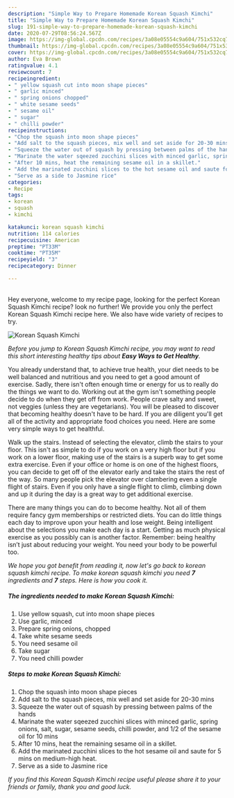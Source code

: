 ```yaml
---
description: "Simple Way to Prepare Homemade Korean Squash Kimchi"
title: "Simple Way to Prepare Homemade Korean Squash Kimchi"
slug: 191-simple-way-to-prepare-homemade-korean-squash-kimchi
date: 2020-07-29T08:56:24.567Z
image: https://img-global.cpcdn.com/recipes/3a08e05554c9a604/751x532cq70/korean-squash-kimchi-recipe-main-photo.jpg
thumbnail: https://img-global.cpcdn.com/recipes/3a08e05554c9a604/751x532cq70/korean-squash-kimchi-recipe-main-photo.jpg
cover: https://img-global.cpcdn.com/recipes/3a08e05554c9a604/751x532cq70/korean-squash-kimchi-recipe-main-photo.jpg
author: Eva Brown
ratingvalue: 4.1
reviewcount: 7
recipeingredient:
- " yellow squash cut into moon shape pieces"
- " garlic minced"
- " spring onions chopped"
- " white sesame seeds"
- " sesame oil"
- " sugar"
- " chilli powder"
recipeinstructions:
- "Chop the squash into moon shape pieces"
- "Add salt to the squash pieces, mix well and set aside for 20-30 mins"
- "Squeeze the water out of squash by pressing between palms of the hands"
- "Marinate the water sqeezed zucchini slices with minced garlic, spring onions, salt, sugar, sesame seeds, chilli powder, and 1/2 of the sesame oil for 10 mins"
- "After 10 mins, heat the remaining sesame oil in a skillet."
- "Add the marinated zucchini slices to the hot sesame oil and saute for 5 mins on medium-high heat."
- "Serve as a side to Jasmine rice"
categories:
- Recipe
tags:
- korean
- squash
- kimchi

katakunci: korean squash kimchi 
nutrition: 114 calories
recipecuisine: American
preptime: "PT33M"
cooktime: "PT35M"
recipeyield: "3"
recipecategory: Dinner

---
```

<br>
Hey everyone, welcome to my recipe page, looking for the perfect Korean Squash Kimchi recipe? look no further! We provide you only the perfect Korean Squash Kimchi recipe here. We also have wide variety of recipes to try.
<br>


![Korean Squash Kimchi](https://img-global.cpcdn.com/recipes/3a08e05554c9a604/751x532cq70/korean-squash-kimchi-recipe-main-photo.jpg)

<i>Before you jump to Korean Squash Kimchi recipe, you may want to read this short interesting healthy tips about <strong>Easy Ways to Get Healthy</strong>.</i>

You already understand that, to achieve true health, your diet needs to be well balanced and nutritious and you need to get a good amount of exercise. Sadly, there isn't often enough time or energy for us to really do the things we want to do. Working out at the gym isn't something people decide to do when they get off from work. People crave salty and sweet, not veggies (unless they are vegetarians). You will be pleased to discover that becoming healthy doesn't have to be hard. If you are diligent you'll get all of the activity and appropriate food choices you need. Here are some very simple ways to get healthful.

Walk up the stairs. Instead of selecting the elevator, climb the stairs to your floor. This isn't as simple to do if you work on a very high floor but if you work on a lower floor, making use of the stairs is a superb way to get some extra exercise. Even if your office or home is on one of the highest floors, you can decide to get off of the elevator early and take the stairs the rest of the way. So many people pick the elevator over clambering even a single flight of stairs. Even if you only have a single flight to climb, climbing down and up it during the day is a great way to get additional exercise. 

There are many things you can do to become healthy. Not all of them require fancy gym memberships or restricted diets. You can do little things each day to improve upon your health and lose weight. Being intelligent about the selections you make each day is a start. Getting as much physical exercise as you possibly can is another factor. Remember: being healthy isn’t just about reducing your weight. You need your body to be powerful too. 


<i>We hope you got benefit from reading it, now let's go back to korean squash kimchi recipe. To make korean squash kimchi you need <strong>7</strong> ingredients and <strong>7</strong> steps. Here is how you cook it.
</i>

##### The ingredients needed to make Korean Squash Kimchi:

1. Use  yellow squash, cut into moon shape pieces
1. Use  garlic, minced
1. Prepare  spring onions, chopped
1. Take  white sesame seeds
1. You need  sesame oil
1. Take  sugar
1. You need  chilli powder


##### Steps to make Korean Squash Kimchi:

1. Chop the squash into moon shape pieces
1. Add salt to the squash pieces, mix well and set aside for 20-30 mins
1. Squeeze the water out of squash by pressing between palms of the hands
1. Marinate the water sqeezed zucchini slices with minced garlic, spring onions, salt, sugar, sesame seeds, chilli powder, and 1/2 of the sesame oil for 10 mins
1. After 10 mins, heat the remaining sesame oil in a skillet.
1. Add the marinated zucchini slices to the hot sesame oil and saute for 5 mins on medium-high heat.
1. Serve as a side to Jasmine rice


<i>If you find this Korean Squash Kimchi recipe useful please share it to your friends or family, thank you and good luck.</i>
